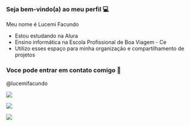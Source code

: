 ### Seja bem-vindo(a) ao meu perfil 💻

Meu nome é Lucemi Facundo

- Estou estudando na Alura
- Ensino informática na Escola Profissional de Boa Viagem - Ce
- Utilizo esses espaço para minha organização e compartilhamento de projetos

### Voce pode entrar em contato comigo 📧

@lucemifacundo

[![](https://img.shields.io/badge/Gmail-D14836?style=for-the-badge&logo=gmail&logoColor=white)](mailto:cemirbv@gmail.com)

[![](https://img.shields.io/badge/Instagram-E4405F?style=for-the-badge&logo=instagram&logoColor=white)](https://www.instagram.com/lucemifacundo/)

![](https://media.tenor.com/50oH49jEiqwAAAAC/rainbow-cartoons.gif)

<!-- COMENTARIOS
POSO USAR UM SITE TAMBEM
![GOOGLE](HTTPS://WWW.GOOGLE.COM)
**lucemifacundo/lucemifacundo** is a ✨ _special_ ✨ repository because its `README.md` (this file) appears on your GitHub profile.

Here are some ideas to get you started:

- 🔭 I’m currently working on ...
- 🌱 I’m currently learning ...
- 👯 I’m looking to collaborate on ...
- 🤔 I’m looking for help with ...
- 💬 Ask me about ...
- 📫 How to reach me: ...
- 😄 Pronouns: ...
- ⚡ Fun fact: ...
-->
